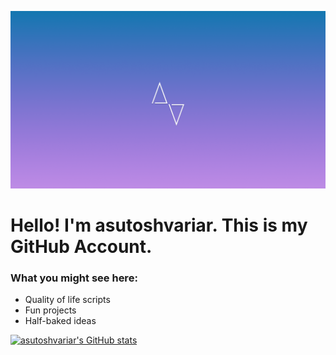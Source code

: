 ![FirstImage](https://github.com/asutoshvariar/asutoshvariar/blob/main/FirstImage.png)
# Hello! I'm asutoshvariar. This is my GitHub Account.

### What you might see here:
- Quality of life scripts
- Fun projects
- Half-baked ideas

[![asutoshvariar's GitHub stats](https://github-readme-stats.vercel.app/api?username=asutoshvariar&theme=onedark)](https://github.com/anuraghazra/github-readme-stats)
